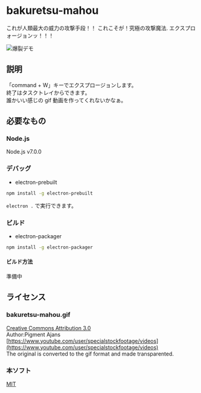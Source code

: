 # bakuretsu-mahou
これが人類最大の威力の攻撃手段！！ これこそが！究極の攻撃魔法. エクスプロォージョンッ！！！ 

![爆裂デモ](https://raw.githubusercontent.com/uehara1414/bakuretsu-mahou/images/capture.gif)

## 説明
「command + W」キーでエクスプロージョンします。   
終了はタスクトレイからできます。  
誰かいい感じの gif 動画を作ってくれないかなぁ。


## 必要なもの

### Node.js

Node.js v7.0.0

### デバッグ

- electron-prebuilt

```sh
npm install -g electron-prebuilt
```
```electron .``` で実行できます。

### ビルド
- electron-packager

```sh
npm install -g electron-packager
```

#### ビルド方法
準備中

## ライセンス
### bakuretsu-mahou.gif
[Creative Commons Attribution 3.0](https://creativecommons.org/licenses/by/3.0/)  
Author:Pigment Ajans  
[https://www.youtube.com/user/specialstockfootage/videos](https://www.youtube.com/user/specialstockfootage/videos)  
The original is converted to the gif format and made transparented.

### 本ソフト
[MIT](https://github.com/uehara1414/bakuretsu-mahou/blob/master/LICENSE)
